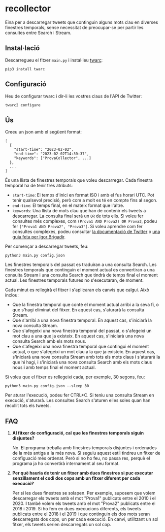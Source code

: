 # recollector

Eina per a descarregar tweets que continguin alguns mots clau en diverses finestres temporals,
sense necessitat de preocupar-se per partir les consultes entre Search i Stream.

## Instal·lació

Descarregueu el fitxer `main.py` i instal·leu [twarc](https://github.com/docnow/twarc):
```
pip3 install twarc
```

## Configuració

Heu de configurar twarc i dir-li les vostres claus de l'API de Twitter:
```
twarc2 configure
```

## Ús

Creeu un json amb el següent format:
```
[
  {
    "start-time": "2023-02-02",
    "end-time": "2023-02-02T14:30:37",
    "keywords": ["ProvaCollector", ...]
  },
  ...
]
```

És una llista de finestres temporals que voleu descarregar.
Cada finestra temporal ha de tenir tres atributs:
- `start-time`: El temps d'inici en format ISO i amb el fus horari UTC.
  Pot tenir qualsevol precisió, però com a molt es té en compte fins al segon.
- `end-time`: El temps final, en el mateix format que l'altre.
- `keywords`: Una llista de mots clau que han de contenir els tweets a descarregar.
  La consulta final serà un `OR` de tots ells.
  Si voleu fer consultes més complexes, com `(Prova1 AND Prova2) OR Prova3`,
  podeu fer `["Prova1 AND Prova2", "Prova3"]`.
  Si voleu aprendre com fer consultes complexes,
  podeu consultar [la documentació de Twitter](https://developer.twitter.com/en/docs/twitter-api/tweets/search/integrate/build-a-query)
  o [una guia feta per Igor Brigadir](https://github.com/igorbrigadir/twitter-advanced-search/blob/master/README.md).


Per començar a descarregar tweets, feu:
```
python3 main.py config.json
```

Les finestres temporals del passat es traduiran a una consulta Search.
Les finestres temporals que continguin el moment actual es convertiran a una consulta Stream
i una consulta Search que tindrà de temps final el moment actual.
Les finestres temporals futures no s'executaran, de moment.

Cada minut es rellegirà el fitxer i s'aplicaran els canvis que calgui.
Això inclou:
- Que la finestra temporal que conté el moment actual arribi a la seva fi,
  o que s'hagi eliminat del fitxer.
  En aquest cas, s'aturarà la consulta Stream.
- Que s'arribi a una nova finestra temporal.
  En aquest cas, s'iniciarà la nova consulta Stream.
- Que s'afegeixi una nova finestra temporal del passat,
  o s'afegeixi un mot clau a una que ja existeix.
  En aquest cas, s'iniciarà una nova consulta Search amb els mots nous.
- Que s'afegeixi una nova finestra temporal que contingui el moment actual,
  o que s'afegeixi un mot clau a la que ja existeix.
  En aquest cas, s'iniciarà una nova consulta Stream amb tots els mots claus
  i s'aturarà la que hi hagi,
  i s'iniciarà una nova consulta Search amb els mots claus nous i amb temps final el moment actual.

Si voleu que el fitxer es rellegeixi cada, per exemple, 30 segons, feu:
```
python3 main.py config.json --sleep 30
```

Per aturar l'execució, podeu fer CTRL+C.
Si teniu una consulta Stream en execució, s'aturarà.
Les consultes Search s'aturen elles soles quan han recollit tots els tweets.

## FAQ

1. **Al fitxer de configuració, cal que les finestres temporals siguin disjuntes?**

   No. El programa treballa amb finestres temporals disjuntes i ordenades de la més antiga a la més nova.
   Si seguiu aquest estil tindreu un fitxer de configuació més ordenat.
   Però si no ho feu, no passa res, perquè el programa ja ho convertirà internament al seu format.

2. **Per què hauria de tenir un fitxer amb dues finestres si puc executar senzillament el codi dos cops amb un fitxer diferent per cada execució?**

   Per si les dues finestres se solapen.
   Per exemple, suposem que volem descarregar els tweets amb el mot "Prova1"
   publicats entre el 2010 i el 2020.
   I també volem els tweets amb el mot "Prova2" publicats entre el 2018 i 2019.
   Si ho fem en dues execucions diferents,
   els tweets publicats entre el 2018 i el 2019 i que continguin els dos mots
   seran descarregats dos cops, un per cada execució.
   En canvi, utilitzant un sol fitxer, els tweets serien descarregats un sol cop.
